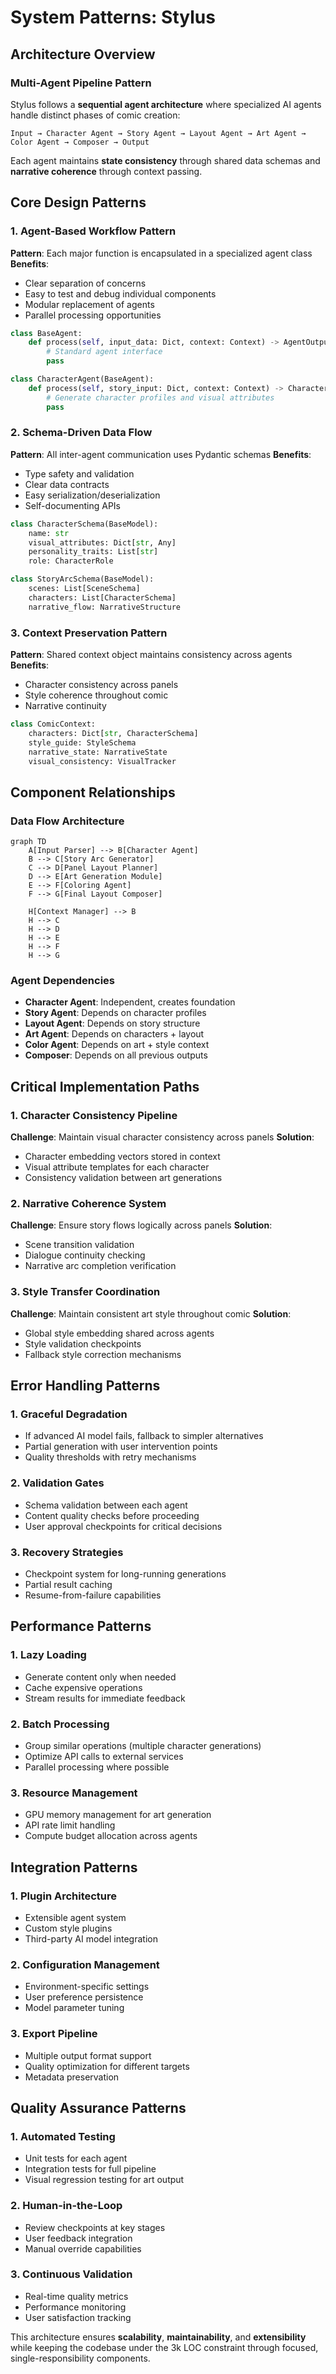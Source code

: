# System Patterns: Stylus

## Architecture Overview

### Multi-Agent Pipeline Pattern
Stylus follows a **sequential agent architecture** where specialized AI agents handle distinct phases of comic creation:

```
Input → Character Agent → Story Agent → Layout Agent → Art Agent → Color Agent → Composer → Output
```

Each agent maintains **state consistency** through shared data schemas and **narrative coherence** through context passing.

## Core Design Patterns

### 1. Agent-Based Workflow Pattern
**Pattern**: Each major function is encapsulated in a specialized agent class
**Benefits**:
- Clear separation of concerns
- Easy to test and debug individual components
- Modular replacement of agents
- Parallel processing opportunities

```python
class BaseAgent:
    def process(self, input_data: Dict, context: Context) -> AgentOutput:
        # Standard agent interface
        pass

class CharacterAgent(BaseAgent):
    def process(self, story_input: Dict, context: Context) -> CharacterOutput:
        # Generate character profiles and visual attributes
        pass
```

### 2. Schema-Driven Data Flow
**Pattern**: All inter-agent communication uses Pydantic schemas
**Benefits**:
- Type safety and validation
- Clear data contracts
- Easy serialization/deserialization
- Self-documenting APIs

```python
class CharacterSchema(BaseModel):
    name: str
    visual_attributes: Dict[str, Any]
    personality_traits: List[str]
    role: CharacterRole

class StoryArcSchema(BaseModel):
    scenes: List[SceneSchema]
    characters: List[CharacterSchema]
    narrative_flow: NarrativeStructure
```

### 3. Context Preservation Pattern
**Pattern**: Shared context object maintains consistency across agents
**Benefits**:
- Character consistency across panels
- Style coherence throughout comic
- Narrative continuity

```python
class ComicContext:
    characters: Dict[str, CharacterSchema]
    style_guide: StyleSchema
    narrative_state: NarrativeState
    visual_consistency: VisualTracker
```

## Component Relationships

### Data Flow Architecture
```mermaid
graph TD
    A[Input Parser] --> B[Character Agent]
    B --> C[Story Arc Generator]
    C --> D[Panel Layout Planner]
    D --> E[Art Generation Module]
    E --> F[Coloring Agent]
    F --> G[Final Layout Composer]

    H[Context Manager] --> B
    H --> C
    H --> D
    H --> E
    H --> F
    H --> G
```

### Agent Dependencies
- **Character Agent**: Independent, creates foundation
- **Story Agent**: Depends on character profiles
- **Layout Agent**: Depends on story structure
- **Art Agent**: Depends on characters + layout
- **Color Agent**: Depends on art + style context
- **Composer**: Depends on all previous outputs

## Critical Implementation Paths

### 1. Character Consistency Pipeline
**Challenge**: Maintain visual character consistency across panels
**Solution**:
- Character embedding vectors stored in context
- Visual attribute templates for each character
- Consistency validation between art generations

### 2. Narrative Coherence System
**Challenge**: Ensure story flows logically across panels
**Solution**:
- Scene transition validation
- Dialogue continuity checking
- Narrative arc completion verification

### 3. Style Transfer Coordination
**Challenge**: Maintain consistent art style throughout comic
**Solution**:
- Global style embedding shared across agents
- Style validation checkpoints
- Fallback style correction mechanisms

## Error Handling Patterns

### 1. Graceful Degradation
- If advanced AI model fails, fallback to simpler alternatives
- Partial generation with user intervention points
- Quality thresholds with retry mechanisms

### 2. Validation Gates
- Schema validation between each agent
- Content quality checks before proceeding
- User approval checkpoints for critical decisions

### 3. Recovery Strategies
- Checkpoint system for long-running generations
- Partial result caching
- Resume-from-failure capabilities

## Performance Patterns

### 1. Lazy Loading
- Generate content only when needed
- Cache expensive operations
- Stream results for immediate feedback

### 2. Batch Processing
- Group similar operations (multiple character generations)
- Optimize API calls to external services
- Parallel processing where possible

### 3. Resource Management
- GPU memory management for art generation
- API rate limit handling
- Compute budget allocation across agents

## Integration Patterns

### 1. Plugin Architecture
- Extensible agent system
- Custom style plugins
- Third-party AI model integration

### 2. Configuration Management
- Environment-specific settings
- User preference persistence
- Model parameter tuning

### 3. Export Pipeline
- Multiple output format support
- Quality optimization for different targets
- Metadata preservation

## Quality Assurance Patterns

### 1. Automated Testing
- Unit tests for each agent
- Integration tests for full pipeline
- Visual regression testing for art output

### 2. Human-in-the-Loop
- Review checkpoints at key stages
- User feedback integration
- Manual override capabilities

### 3. Continuous Validation
- Real-time quality metrics
- Performance monitoring
- User satisfaction tracking

This architecture ensures **scalability**, **maintainability**, and **extensibility** while keeping the codebase under the 3k LOC constraint through focused, single-responsibility components.
